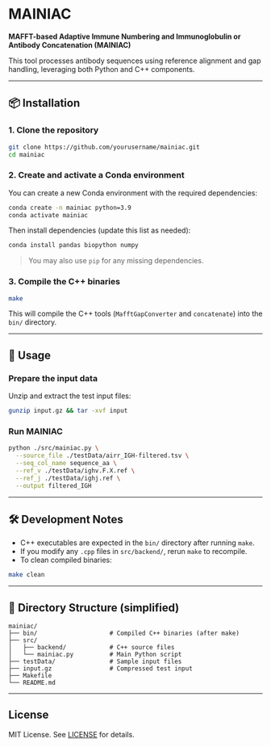 # MAINIAC

**MAFFT-based Adaptive Immune Numbering and Immunoglobulin or Antibody Concatenation (MAINIAC)**

This tool processes antibody sequences using reference alignment and gap handling, leveraging both Python and C++ components.

---

## 📦 Installation

### 1. Clone the repository
```bash
git clone https://github.com/yourusername/mainiac.git
cd mainiac
```

### 2. Create and activate a Conda environment

You can create a new Conda environment with the required dependencies:

```bash
conda create -n mainiac python=3.9
conda activate mainiac
```

Then install dependencies (update this list as needed):

```bash
conda install pandas biopython numpy
```

> You may also use `pip` for any missing dependencies.

### 3. Compile the C++ binaries

```bash
make
```

This will compile the C++ tools (`MafftGapConverter` and `concatenate`) into the `bin/` directory.

---

## 🚀 Usage

### Prepare the input data

Unzip and extract the test input files:

```bash
gunzip input.gz && tar -xvf input
```

### Run MAINIAC

```bash
python ./src/mainiac.py \
  --source_file ./testData/airr_IGH-filtered.tsv \
  --seq_col_name sequence_aa \
  --ref_v ./testData/ighv.F.X.ref \
  --ref_j ./testData/ighj.ref \
  --output filtered_IGH
```

---

## 🛠 Development Notes

- C++ executables are expected in the `bin/` directory after running `make`.
- If you modify any `.cpp` files in `src/backend/`, rerun `make` to recompile.
- To clean compiled binaries:

```bash
make clean
```

---

## 📁 Directory Structure (simplified)

```
mainiac/
├── bin/                    # Compiled C++ binaries (after make)
├── src/
│   ├── backend/            # C++ source files
│   └── mainiac.py          # Main Python script
├── testData/               # Sample input files
├── input.gz                # Compressed test input
├── Makefile
└── README.md
```

---



## License

MIT License. See [LICENSE](LICENSE) for details.

